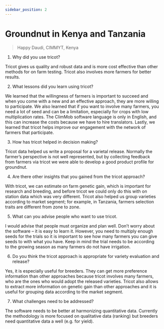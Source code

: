 ```yaml
---
sidebar_position: 2
---
```

# Groundnut in Kenya and Tanzania
> Happy Daudi, CIMMYT, Kenya

1.	Why did you use tricot? 

Tricot gives us quality and robust data and is more cost effective than other methods for on farm testing. Tricot also involves more farmers for better results. 

2.	What lessons did you learn using tricot? 

We learned that the willingness of farmers is important to succeed and when you come with a new and an effective approach, they are more willing to participate. We also learned that if you want to involve many farmers, you need a lot of seed and can be a limitation, especially for crops with low multiplication rates. The ClimMob software language is only in English, and this can increase the costs because we have to hire translators. Lastly, we learned that tricot helps improve our engagement with the network of farmers that participate.

3.	How has tricot helped in decision making? 

Tricot data helped us write a proposal for a varietal release. Normally the farmer’s perspective is not well represented, but by collecting feedback from farmers via tricot we were able to develop a good product profile for groundnut. 

4.	Are there other insights that you gained from the tricot approach? 

With tricot, we can estimate on farm genetic gain, which is important for research and breeding, and before tricot we could only do this with on station data which was very different. Tricot also helped us group varieties according to market segment; for example, in Tanzania, farmers selection traits are different from zone to zone. 

5.	What can you advise people who want to use tricot. 

I would advise that people must organize and plan well. Don’t worry about the software – it is easy to learn it. However, you need to multiply enough seeds for the trials so it is important to see how many farmers you can give seeds to with what you have. Keep in mind the trial needs to be according to the growing season as many farmers do not have irrigation. 

6.	Do you think the tricot approach is appropriate for variety evaluation and release? 

Yes, it is especially useful for breeders. They can get more preference information than other approaches because tricot involves many farmers, who are the ones who would adopt the released varieties. Tricot also allows to extract more information on genetic gain than other approaches and it is useful for grouping data according to the market segment. 

7.	What challenges need to be addressed? 

The software needs to be better at harmonizing quantitative data. Currently the methodology is more focused on qualitative data (ranking) but breeders need quantitative data a well (e.g. for yield).


